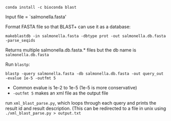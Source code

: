 ```
conda install -c bioconda blast
```

Input file = `salmonella.fasta'

Format FASTA file so that BLAST+ can use it as a database:

```
makeblastdb -in salmonella.fasta -dbtype prot -out salmonella.db.fasta -parse_seqids
```

Returns multiple salmonella.db.fasta.* files but the db name is `salmonella.db.fasta`

Run `blastp`:

```
blastp -query salmonella.fasta -db salmonella.db.fasta -out query_out -evalue 1e-5 -outfmt 5 
```

- Common evalue is 1e-2 to 1e-5 (1e-5 is more conservative)
- `-outfmt 5` makes an xml file as the output file

run `xml_blast_parse.py`, which loops through each query and prints the result id and result description. (This can be redirected to a file in unix using `./xml_blast_parse.py > output.txt`
